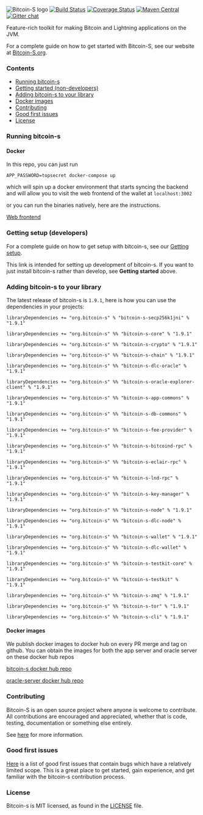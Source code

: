 ![Bitcoin-S logo](website/static/img/bitcoin-s-dark-logo.png)
[![Build Status](https://github.com/bitcoin-s/bitcoin-s/workflows/Release/badge.svg)](https://github.com/bitcoin-s/bitcoin-s/actions) [![Coverage Status](https://coveralls.io/repos/github/bitcoin-s/bitcoin-s/badge.svg?branch=master)](https://coveralls.io/github/bitcoin-s/bitcoin-s?branch=master) [![Maven Central](https://img.shields.io/badge/Maven%20Central-1.9.1-brightgreen.svg)](https://mvnrepository.com/artifact/org.bitcoin-s) [![Gitter chat](https://badges.gitter.im/gitterHQ/gitter.png)](https://gitter.im/bitcoin-s-core)

Feature-rich toolkit for making Bitcoin and Lightning applications on the JVM.

For a complete guide on how to get started with Bitcoin-S, see our website at [Bitcoin-S.org](https://bitcoin-s.org).

### Contents

- [Running bitcoin-s](#running-bitcoin-s)
- [Getting started (non-developers)](#getting-started--non-developers-)
- [Adding bitcoin-s to your library](#adding-bitcoin-s-to-your-library)
- [Docker images](#docker-images)
- [Contributing](#contributing)
- [Good first issues](#good-first-issues)
- [License](#license)

### Running bitcoin-s

#### Docker

In this repo, you can just run

```
APP_PASSWORD=topsecret docker-compose up
```

which will spin up a docker environment that starts syncing the backend and will allow you to visit
the web frontend of the wallet at `localhost:3002`

or you can run the binaries natively, here are the instructions.

[Web frontend](https://github.com/bitcoin-s/bitcoin-s-ts/tree/master/wallet-server-ui#walletserverui)

### Getting setup (developers)

For a complete guide on how to get setup with bitcoin-s, see our [Getting setup](https://bitcoin-s.org/docs/getting-setup).

This link is intended for setting up development of bitcoin-s. If you want to just install bitcoin-s rather than develop, see **Getting started** above.

### Adding bitcoin-s to your library

The latest release of bitcoin-s is `1.9.1`, here is how you can use the dependencies in your projects:

```
libraryDependencies += "org.bitcoin-s" % "bitcoin-s-secp256k1jni" % "1.9.1"

libraryDependencies += "org.bitcoin-s" %% "bitcoin-s-core" % "1.9.1"

libraryDependencies += "org.bitcoin-s" %% "bitcoin-s-crypto" % "1.9.1"

libraryDependencies += "org.bitcoin-s" %% "bitcoin-s-chain" % "1.9.1"

libraryDependencies += "org.bitcoin-s" %% "bitcoin-s-dlc-oracle" % "1.9.1"

libraryDependencies += "org.bitcoin-s" %% "bitcoin-s-oracle-explorer-client" % "1.9.1"

libraryDependencies += "org.bitcoin-s" %% "bitcoin-s-app-commons" % "1.9.1"

libraryDependencies += "org.bitcoin-s" %% "bitcoin-s-db-commons" % "1.9.1"

libraryDependencies += "org.bitcoin-s" %% "bitcoin-s-fee-provider" % "1.9.1"

libraryDependencies += "org.bitcoin-s" %% "bitcoin-s-bitcoind-rpc" % "1.9.1"

libraryDependencies += "org.bitcoin-s" %% "bitcoin-s-eclair-rpc" % "1.9.1"

libraryDependencies += "org.bitcoin-s" %% "bitcoin-s-lnd-rpc" % "1.9.1"

libraryDependencies += "org.bitcoin-s" %% "bitcoin-s-key-manager" % "1.9.1"

libraryDependencies += "org.bitcoin-s" %% "bitcoin-s-node" % "1.9.1"

libraryDependencies += "org.bitcoin-s" %% "bitcoin-s-dlc-node" % "1.9.1"

libraryDependencies += "org.bitcoin-s" %% "bitcoin-s-wallet" % "1.9.1"

libraryDependencies += "org.bitcoin-s" %% "bitcoin-s-dlc-wallet" % "1.9.1"

libraryDependencies += "org.bitcoin-s" %% "bitcoin-s-testkit-core" % "1.9.1"

libraryDependencies += "org.bitcoin-s" %% "bitcoin-s-testkit" % "1.9.1"

libraryDependencies += "org.bitcoin-s" %% "bitcoin-s-zmq" % "1.9.1"

libraryDependencies += "org.bitcoin-s" %% "bitcoin-s-tor" % "1.9.1"

libraryDependencies += "org.bitcoin-s" %% "bitcoin-s-cli" % "1.9.1"

```

#### Docker images

We publish docker images to docker hub on every PR merge and tag on github.
You can obtain the images for both the app server and oracle server on these
docker hub repos

[bitcoin-s docker hub repo](https://hub.docker.com/r/bitcoinscala/bitcoin-s-server/tags?page=1&ordering=last_updated)

[oracle-server docker hub repo](https://hub.docker.com/r/bitcoinscala/bitcoin-s-oracle-server/tags?page=1&ordering=last_updated)

### Contributing

Bitcoin-S is an open source project where anyone is welcome to contribute. All contributions are encouraged and appreciated, whether that is code, testing, documentation or something else entirely.

See [here](https://bitcoin-s.org/docs/contributing) for more information.

### Good first issues

[Here](https://github.com/bitcoin-s/bitcoin-s/issues?q=is%3Aopen+is%3Aissue+label%3A%22good+first+issue%22) is a list of good first issues that contain bugs which have a relatively limited scope. This is a great place to get started, gain experience, and get familiar with the bitcoin-s contribution process.

### License

Bitcoin-s is MIT licensed, as found in the [LICENSE](LICENSE) file.